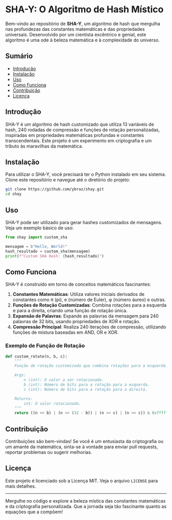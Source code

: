 # SHA-Y: O Algoritmo de Hash Místico

Bem-vindo ao repositório de **SHA-Y**, um algoritmo de hash que mergulha nas profundezas das constantes matemáticas e das propriedades universais. Desenvolvido por um cientista excêntrico e genial, este algoritmo é uma ode à beleza matemática e à complexidade do universo.

## Sumário

- [Introdução](#introdução)
- [Instalação](#instalação)
- [Uso](#uso)
- [Como Funciona](#como-funciona)
- [Contribuição](#contribuição)
- [Licença](#licença)

## Introdução

SHA-Y é um algoritmo de hash customizado que utiliza 13 variáveis de hash, 240 rodadas de compressão e funções de rotação personalizadas, inspiradas em propriedades matemáticas profundas e constantes transcendentais. Este projeto é um experimento em criptografia e um tributo às maravilhas da matemática.

## Instalação

Para utilizar o SHA-Y, você precisará ter o Python instalado em seu sistema. Clone este repositório e navegue até o diretório do projeto:

```bash
git clone https://github.com/ybraz/shay.git
cd shay
```

## Uso

SHA-Y pode ser utilizado para gerar hashes customizados de mensagens. Veja um exemplo básico de uso:

```python
from shay import custom_sha

mensagem = b"Hello, World!"
hash_resultado = custom_sha(mensagem)
print(f"Custom SHA Hash: {hash_resultado}")
```

## Como Funciona

SHA-Y é construído em torno de conceitos matemáticos fascinantes:

1. **Constantes Matemáticas**: Utiliza valores iniciais derivados de constantes como π (pi), e (número de Euler), φ (número áureo) e outras.
2. **Funções de Rotação Customizadas**: Combina rotações para a esquerda e para a direita, criando uma função de rotação única.
3. **Expansão de Palavras**: Expande as palavras da mensagem para 240 palavras de 32 bits, usando propriedades de XOR e rotação.
4. **Compressão Principal**: Realiza 240 iterações de compressão, utilizando funções de mistura baseadas em AND, OR e XOR.

### Exemplo de Função de Rotação

```python
def custom_rotate(n, b, c):
    """
    Função de rotação customizada que combina rotações para a esquerda e para a direita.

    Args:
        n (int): O valor a ser rotacionado.
        b (int): Número de bits para a rotação para a esquerda.
        c (int): Número de bits para a rotação para a direita.

    Returns:
        int: O valor rotacionado.
    """
    return ((n << b) | (n >> (32 - b)) | (n >> c) | (n << c)) & 0xffffffff
```

## Contribuição

Contribuições são bem-vindas! Se você é um entusiasta da criptografia ou um amante da matemática, sinta-se à vontade para enviar pull requests, reportar problemas ou sugerir melhorias.

## Licença

Este projeto é licenciado sob a Licença MIT. Veja o arquivo `LICENSE` para mais detalhes.

---

Mergulhe no código e explore a beleza mística das constantes matemáticas e da criptografia personalizada. Que a jornada seja tão fascinante quanto as equações que a compõem!
